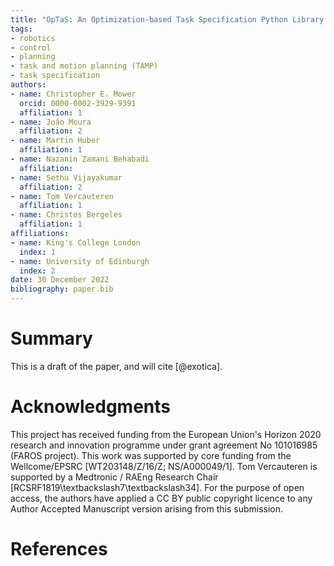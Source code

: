 ```yaml
---
title: "OpTaS: An Optimization-based Task Specification Python Library For Robot Control and Planning"
tags:
- robotics
- control
- planning
- task and motion planning (TAMP)
- task specification
authors:
- name: Christopher E. Mower
  orcid: 0000-0002-3929-9391
  affiliation: 1
- name: João Moura
  affiliation: 2
- name: Martin Huber
  affiliation: 1
- name: Nazanin Zamani Behabadi
  affiliation:
- name: Sethu Vijayakumar
  affiliation: 2
- name: Tom Vercauteren
  affiliation: 1
- name: Christos Bergeles
  affiliation: 1
affiliations:
- name: King's College London
  index: 1
- name: University of Edinburgh
  index: 2
date: 30 December 2022
bibliography: paper.bib
---
```


# Summary

This is a draft of the paper, and will cite [@exotica].

# Acknowledgments

This project has received funding from the European Union's Horizon 2020 research and innovation programme under grant agreement No 101016985 (FAROS project).
This work was supported by core funding from the Wellcome/EPSRC [WT203148/Z/16/Z; NS/A000049/1].
Tom Vercauteren is supported by a Medtronic / RAEng Research Chair [RCSRF1819\textbackslash7\textbackslash34].
For the purpose of open access, the authors have applied a CC BY public copyright licence to any Author Accepted Manuscript version arising from this submission.

# References
